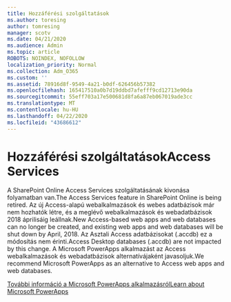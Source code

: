 ```yaml
---
title: Hozzáférési szolgáltatások
ms.author: toresing
author: tomresing
manager: scotv
ms.date: 04/21/2020
ms.audience: Admin
ms.topic: article
ROBOTS: NOINDEX, NOFOLLOW
localization_priority: Normal
ms.collection: Adm_O365
ms.custom: ''
ms.assetid: 78916d8f-9549-4a21-b0df-626456b57382
ms.openlocfilehash: 165417510a0b7d19ddbd7afefff9cd12713e90da
ms.sourcegitcommit: 55eff703a17e500681d8fa6a87eb067019ade3cc
ms.translationtype: MT
ms.contentlocale: hu-HU
ms.lasthandoff: 04/22/2020
ms.locfileid: "43686612"
---
```

# <a name="access-services"></a><span data-ttu-id="763a1-102">Hozzáférési szolgáltatások</span><span class="sxs-lookup"><span data-stu-id="763a1-102">Access Services</span></span>

<span data-ttu-id="763a1-103">A SharePoint Online Access Services szolgáltatásának kivonása folyamatban van.</span><span class="sxs-lookup"><span data-stu-id="763a1-103">The Access Services feature in SharePoint Online is being retired.</span></span> <span data-ttu-id="763a1-104">Az új Access-alapú webalkalmazások és webes adatbázisok már nem hozhatók létre, és a meglévő webalkalmazások és webadatbázisok 2018 áprilisáig leállnak.</span><span class="sxs-lookup"><span data-stu-id="763a1-104">New Access-based web apps and web databases can no longer be created, and existing web apps and web databases will be shut down by April, 2018.</span></span> <span data-ttu-id="763a1-105">Az Asztali Access adatbázisokat (.accdb) ez a módosítás nem érinti.</span><span class="sxs-lookup"><span data-stu-id="763a1-105">Access Desktop databases (.accdb) are not impacted by this change.</span></span> <span data-ttu-id="763a1-106">A Microsoft PowerApps alkalmazást az Access webalkalmazások és webadatbázisok alternatívájaként javasoljuk.</span><span class="sxs-lookup"><span data-stu-id="763a1-106">We recommend Microsoft PowerApps as an alternative to Access web apps and web databases.</span></span> 
  
[<span data-ttu-id="763a1-107">További információ a Microsoft PowerApps alkalmazásról</span><span class="sxs-lookup"><span data-stu-id="763a1-107">Learn about Microsoft PowerApps</span></span>](https://powerapps.microsoft.com/)
  